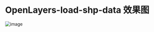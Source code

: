 # OpenLayers-load-shp-data 效果图
![image](https://user-images.githubusercontent.com/20126997/70124956-d01f7880-16b0-11ea-8cb2-b7dc076e7758.png)
